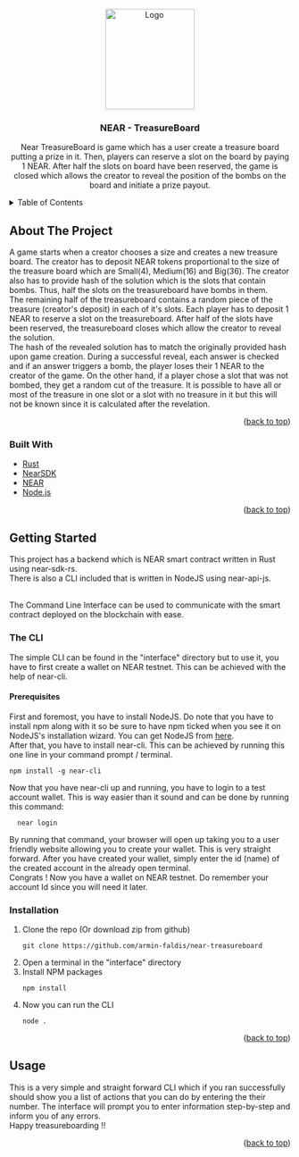<!-- PROJECT LOGO -->
<br />
<div align="center">
  <a href="https://github.com/armin-faldis/near-treasureboard">
    <img src="https://user-images.githubusercontent.com/20294274/172386153-0a3aa6f2-1357-40f8-89c2-a6dab311f303.png" alt="Logo" width="160" height="180">
  </a>

<h3 align="center">NEAR - TreasureBoard</h3>

  <p align="center">
    Near TreasureBoard is game which has a user create a treasure board putting a prize in it. Then, players can reserve a slot on
      the board by paying 1 NEAR. After half the slots on board have been reserved, the game is closed which allows the creator to
      reveal the position of the bombs on the board and initiate a prize payout.
  </p>
</div>



<!-- TABLE OF CONTENTS -->
<details>
  <summary>Table of Contents</summary>
  <ol>
    <li>
      <a href="#about-the-project">About The Project</a>
      <ul>
        <li><a href="#built-with">Built With</a></li>
      </ul>
    </li>
    <li>
      <a href="#getting-started">Getting Started</a>
      <ul>
        <li><a href="#prerequisites">Prerequisites</a></li>
        <li><a href="#installation">Installation</a></li>
      </ul>
    </li>
    <li><a href="#usage">Usage</a></li>
    <li><a href="#notes">Notes and remarks</a></li>
  </ol>
</details>



<!-- ABOUT THE PROJECT -->
## About The Project

A game starts when a creator chooses a size and creates a new treasure board. The creator has to deposit NEAR tokens proportional to the
size of the treasure board which are Small(4), Medium(16) and Big(36). The creator also has to provide hash of the solution which is
the slots that contain bombs. Thus, half the slots on the treasureboard have bombs in them. <br>
The remaining half of the treasureboard contains a random piece of the treasure (creator's deposit) in each of it's slots. Each player
has to deposit 1 NEAR to reserve a slot on the treasureboard. After half of the slots have been reserved, the treasureboard closes
which allow the creator to reveal the solution.<br>
The hash of the revealed solution has to match the originally provided hash upon game creation. During a successful reveal, each answer
is checked and if an answer triggers a bomb, the player loses their 1 NEAR to the creator of the game. On the other hand, if a player
chose a slot that was not bombed, they get a random cut of the treasure. It is possible to have all or most of the treasure in one slot
or a slot with no treasure in it but this will not be known since it is calculated after the revelation.

<p align="right">(<a href="#top">back to top</a>)</p>



### Built With

* [Rust](https://www.rust-lang.org/)
* [NearSDK](https://www.near-sdk.io/)
* [NEAR](https://near.org/)
* [Node.js](https://nodejs.org/)

<p align="right">(<a href="#top">back to top</a>)</p>

<!-- GETTING STARTED -->
## Getting Started

This project has a backend which is NEAR smart contract written in Rust using near-sdk-rs.<br>
There is also a CLI included that is written in NodeJS using near-api-js.<br><br>

The Command Line Interface can be used to communicate with the smart contract deployed on the blockchain with ease.<br>

### The CLI

The simple CLI can be found in the "interface" directory but to use it, you have to first create a wallet on NEAR testnet. This can
be achieved with the help of near-cli.


#### Prerequisites

First and foremost, you have to install NodeJS. Do note that you have to install npm along with it so be sure to have npm ticked when
you see it on NodeJS's installation wizard. You can get NodeJS from [here](https://nodejs.org/en/).<br>
After that, you have to install near-cli. This can be achieved by running this one line in your command prompt / terminal.<br>
```
npm install -g near-cli
```
Now that you have near-cli up and running, you have to login to a test account wallet. This is way easier than it sound and can be done by running this command: <br>
```
  near login
```
By running that command, your browser will open up taking you to a user friendly website allowing you to create your wallet. This is very straight forward. After you have created your wallet, simply enter the id (name) of the created account in the already open terminal.<br>
Congrats ! Now you have a wallet on NEAR testnet. Do remember your account Id since you will need it later.

### Installation

1. Clone the repo (Or download zip from github)
   ```
   git clone https://github.com/armin-faldis/near-treasureboard
   ```
2. Open a terminal in the "interface" directory
3. Install NPM packages
   ```
   npm install
   ```
4. Now you can run the CLI
   ```
   node .
   ```

<p align="right">(<a href="#top">back to top</a>)</p>


<!-- USAGE EXAMPLES -->
## Usage

This is a very simple and straight forward CLI which if you ran successfully should show you a list of actions that you can do by entering the their number. The interface will prompt you to enter information step-by-step and inform you of any errors.<br>
Happy treasureboarding !!

<p align="right">(<a href="#top">back to top</a>)</p>

